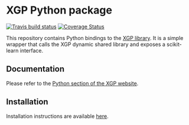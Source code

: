 # XGP Python package

[![Travis build status](https://travis-ci.org/MaxHalford/xgp-python.svg?branch=master)](https://travis-ci.org/MaxHalford/xgp-python)
[![Coverage Status](https://coveralls.io/repos/github/MaxHalford/xgp-python/badge.svg?branch=master)](https://coveralls.io/github/MaxHalford/xgp-python?branch=master)

This repository contains Python bindings to the [XGP library](https://github.com/MaxHalford/xgp). It is a simple wrapper that calls the XGP dynamic shared library and exposes a scikit-learn interface.

## Documentation

Please refer to the [Python section of the XGP website](https://maxhalford.github.io/xgp/python/).

## Installation

Installation instructions are available [here](https://maxhalford.github.io/xgp/cli/#installation).
